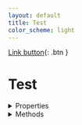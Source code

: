 ```yaml
---
layout: default
title: Test
color_scheme: light
---
```

[Link button](https://just-the-docs.com){: .btn }

# Test
<details>
  <summary>Properties</summary>
  <li> <code>$id</code> : <code>int</code> Message ID</li>
  <li> <code>$out</code> : <code>bool</code> Whether the message is outgoing</li>
  <li> <code>$chatId</code> : <code>int</code> ID of the chat where the message was sent</li>
</details>
<details>
  <summary>Methods</summary>
  <li> <a href="#felan"><code>isReply(): bool</code></a></li>
  <li> <a href="#felan"><code>delete(boolean $revoke = true): void</code></a></li>
  <li> <a href="#felan"><code>read(bool $readAll = false): boolean</code></a></li>
</details>
